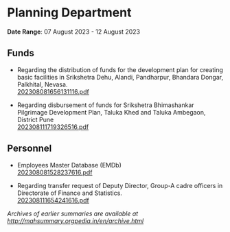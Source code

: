 # Planning Department

**Date Range**: 07 August 2023 - 12 August 2023


## Funds
- Regarding the distribution of funds for the development plan for creating basic facilities in Srikshetra Dehu, Alandi, Pandharpur, Bhandara Dongar, Palkhital, Nevasa.\
  [202308081656131116.pdf](https://gr.maharashtra.gov.in/Site/Upload/Government%20Resolutions/English/202308081656131116.pdf)

- Regarding disbursement of funds for Srikshetra Bhimashankar Pilgrimage Development Plan, Taluka Khed and Taluka Ambegaon, District Pune\
  [202308111719326516.pdf](https://gr.maharashtra.gov.in/Site/Upload/Government%20Resolutions/English/202308111719326516.pdf)

## Personnel
- Employees Master Database (EMDb)\
  [202308081528237616.pdf](https://gr.maharashtra.gov.in/Site/Upload/Government%20Resolutions/English/202308081528237616.pdf)

- Regarding transfer request of Deputy Director, Group-A cadre officers in Directorate of Finance and Statistics.\
  [202308111654241616.pdf](https://gr.maharashtra.gov.in/Site/Upload/Government%20Resolutions/English/202308111654241616.pdf)


*Archives of earlier summaries are available at http://mahsummary.orgpedia.in/en/archive.html*